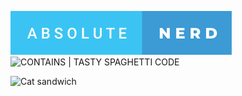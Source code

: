 ![ABSOLUTE | NERD](./img/absolute_nerd.svg)
![CONTAINS | TASTY SPAGHETTI CODE](https://forthebadge.com/images/badges/contains-tasty-spaghetti-code.svg)

![Cat sandwich](https://media.tenor.com/fTTVgygGDh8AAAAC/kitty-cat-sandwich.gif)
